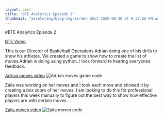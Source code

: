 ```yaml
---
layout: post
title: "BTE Analytics Episode 2"
thumbnail: "assets/img/blog-img/Screen Shot 2020-08-30 at 9.37.28 PM.webp"
---
```


#BTE Analytics Episode 2 


[BTE Video](https://youtu.be/tCtPDMCJP6M)

This is our Director of Basketball Operations Adrian doing one of his drills to show his athletes.  We created a game to show how to create the list of moves Adrian is doing using python.  I look forward to hearing everyones feedback. 

[Adrian moves video](https://www.instagram.com/rtgb_trainer/p/CKUQoQzBnWb/?utm_medium=copy_link)
![Adrian moves game code]({{site.url}}{{site.baseurl}}/assets/img/blog-img/RTGB_Code.webp?raw=true)

Zaila was working on her moves and I took each move and showed it by creating a box score of her moves.  I am looking to do this for professional players this week manually to figure out the best way to show how effective players are with certain moves.

[Zaila moves video](https://www.instagram.com/tv/CPkBtfpA9f3/?utm_medium=copy_link)
![Zaila moves code]({{site.url}}{{site.baseurl}}/assets/img/blog-img/Coding_Moves.webp?raw=true)
